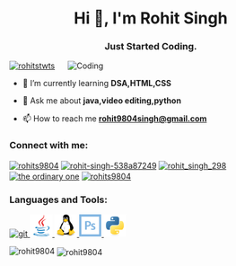 <h1 align="center">Hi 👋, I'm Rohit Singh</h1>
<h3 align="center">Just Started Coding.</h3>
<img align="right" alt="Coding" width="400" src="https://camo.githubusercontent.com/cae12fddd9d6982901d82580bdf321d81fb299141098ca1c2d4891870827bf17/68747470733a2f2f6d69726f2e6d656469756d2e636f6d2f6d61782f313336302f302a37513379765349765f7430696f4a2d5a2e676966">



<p align="left"> <a href="https://twitter.com/rohitstwts" target="blank"><img src="https://img.shields.io/twitter/follow/rohitstwts?logo=twitter&style=for-the-badge" alt="rohitstwts" /></a> </p>

- 🌱 I’m currently learning **DSA,HTML,CSS**

- 💬 Ask me about **java,video editing,python**

- 📫 How to reach me **rohit9804singh@gmail.com**

<h3 align="left">Connect with me:</h3>
<p align="left">
<a href="https://twitter.com/rohits9804" target="blank"><img align="center" src="https://raw.githubusercontent.com/rahuldkjain/github-profile-readme-generator/master/src/images/icons/Social/twitter.svg" alt="rohits9804" height="30" width="40" /></a>
<a href="https://linkedin.com/in/rohit-singh-538a87249" target="blank"><img align="center" src="https://raw.githubusercontent.com/rahuldkjain/github-profile-readme-generator/master/src/images/icons/Social/linked-in-alt.svg" alt="rohit-singh-538a87249" height="30" width="40" /></a>
<a href="https://instagram.com/rohit_singh_298" target="blank"><img align="center" src="https://raw.githubusercontent.com/rahuldkjain/github-profile-readme-generator/master/src/images/icons/Social/instagram.svg" alt="rohit_singh_298" height="30" width="40" /></a>
<a href="https://www.youtube.com/c/the ordinary one" target="blank"><img align="center" src="https://raw.githubusercontent.com/rahuldkjain/github-profile-readme-generator/master/src/images/icons/Social/youtube.svg" alt="the ordinary one" height="30" width="40" /></a>
<a href="https://www.leetcode.com/rohits9804" target="blank"><img align="center" src="https://raw.githubusercontent.com/rahuldkjain/github-profile-readme-generator/master/src/images/icons/Social/leet-code.svg" alt="rohits9804" height="30" width="40" /></a>
</p>

<h3 align="left">Languages and Tools:</h3>
<p align="left"> <a href="https://git-scm.com/" target="_blank" rel="noreferrer"> <img src="https://www.vectorlogo.zone/logos/git-scm/git-scm-icon.svg" alt="git" width="40" height="40"/> </a> <a href="https://www.java.com" target="_blank" rel="noreferrer"> <img src="https://raw.githubusercontent.com/devicons/devicon/master/icons/java/java-original.svg" alt="java" width="40" height="40"/> </a> <a href="https://www.linux.org/" target="_blank" rel="noreferrer"> <img src="https://raw.githubusercontent.com/devicons/devicon/master/icons/linux/linux-original.svg" alt="linux" width="40" height="40"/> </a> <a href="https://www.photoshop.com/en" target="_blank" rel="noreferrer"> <img src="https://raw.githubusercontent.com/devicons/devicon/master/icons/photoshop/photoshop-line.svg" alt="photoshop" width="40" height="40"/> </a> <a href="https://www.python.org" target="_blank" rel="noreferrer"> <img src="https://raw.githubusercontent.com/devicons/devicon/master/icons/python/python-original.svg" alt="python" width="40" height="40"/> </a> </p>

<p><img align="left" src="https://github-readme-stats.vercel.app/api/top-langs?username=rohit9804&show_icons=true&locale=en&layout=compact" alt="rohit9804" /></p>

<p>&nbsp;<img align="center" src="https://github-readme-stats.vercel.app/api?username=rohit9804&show_icons=true&locale=en" alt="rohit9804" /></p>
